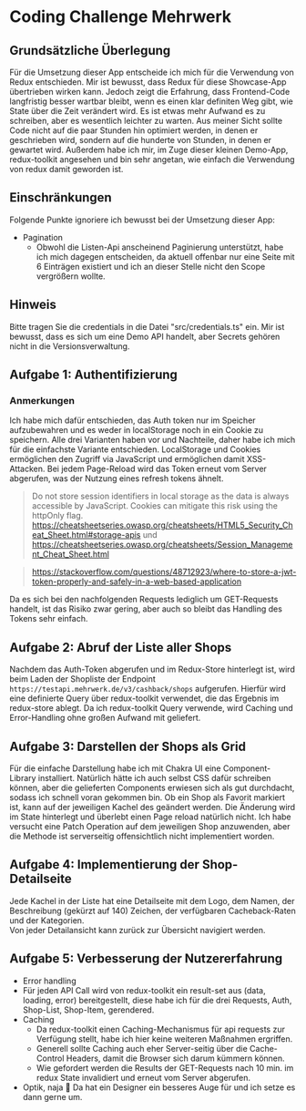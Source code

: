 # Coding Challenge Mehrwerk
## Grundsätzliche Überlegung
Für die Umsetzung dieser App entscheide ich mich für die Verwendung von Redux entschieden.
Mir ist bewusst, dass Redux für diese Showcase-App übertrieben wirken kann. Jedoch zeigt die Erfahrung, dass Frontend-Code langfristig besser wartbar bleibt, wenn es einen klar definiten Weg gibt, wie State über die Zeit verändert wird.
Es ist etwas mehr Aufwand es zu schreiben, aber es wesentlich leichter zu warten. Aus meiner Sicht sollte Code nicht auf die paar Stunden hin optimiert werden, in denen er geschrieben wird, sondern auf die hunderte von Stunden, in denen er gewartet wird.
Außerdem habe ich mir, im Zuge dieser kleinen Demo-App, redux-toolkit angesehen und bin sehr angetan, wie einfach die Verwendung von redux damit geworden ist.

## Einschränkungen
Folgende Punkte ignoriere ich bewusst bei der Umsetzung dieser App:
* Pagination
  * Obwohl die Listen-Api anscheinend Paginierung unterstützt, habe ich mich dagegen entscheiden, da aktuell offenbar nur eine Seite mit 6 Einträgen existiert und ich an dieser Stelle nicht den Scope vergrößern wollte.

## Hinweis
Bitte tragen Sie die credentials in die Datei "src/credentials.ts" ein. Mir ist bewusst, dass es sich um eine Demo API handelt, aber Secrets gehören nicht in die Versionsverwaltung.

## Aufgabe 1: Authentifizierung
### Anmerkungen
Ich habe mich dafür entschieden, das Auth token nur im Speicher aufzubewahren und es weder in localStorage noch in ein Cookie zu speichern.
Alle drei Varianten haben vor und Nachteile, daher habe ich mich für die einfachste Variante entschieden. LocalStorage und Cookies ermöglichen den Zugriff via JavaScript und ermöglichen damit XSS-Attacken.
Bei jedem Page-Reload wird das Token erneut vom Server abgerufen, was der Nutzung eines refresh tokens ähnelt.

> Do not store session identifiers in local storage as the data is always accessible by JavaScript. Cookies can mitigate this risk using the httpOnly flag.
> https://cheatsheetseries.owasp.org/cheatsheets/HTML5_Security_Cheat_Sheet.html#storage-apis und  https://cheatsheetseries.owasp.org/cheatsheets/Session_Management_Cheat_Sheet.html

> https://stackoverflow.com/questions/48712923/where-to-store-a-jwt-token-properly-and-safely-in-a-web-based-application

Da es sich bei den nachfolgenden Requests lediglich um GET-Requests handelt, ist das Risiko zwar gering, aber auch so bleibt das Handling des Tokens sehr einfach.

## Aufgabe 2: Abruf der Liste aller Shops
Nachdem das Auth-Token abgerufen und im Redux-Store hinterlegt ist, wird beim Laden der Shopliste der Endpoint `https://testapi.mehrwerk.de/v3/cashback/shops` aufgerufen.
Hierfür wird eine definierte Query über redux-toolkit verwendet, die das Ergebnis im redux-store ablegt.
Da ich redux-toolkit Query verwende, wird Caching und Error-Handling ohne großen Aufwand mit geliefert.

## Aufgabe 3: Darstellen der Shops als Grid
Für die einfache Darstellung habe ich mit Chakra UI eine Component-Library installiert. Natürlich hätte ich auch selbst CSS dafür schreiben können, aber die gelieferten Components erwiesen sich als gut durchdacht, sodass ich schnell voran gekommen bin.
Ob ein Shop als Favorit markiert ist, kann auf der jeweiligen Kachel des geändert werden. Die Änderung wird im State hinterlegt und überlebt einen Page reload natürlich nicht. Ich habe versucht eine Patch Operation auf dem jeweiligen Shop anzuwenden, aber die Methode ist serverseitig offensichtlich nicht implementiert worden.

## Aufgabe 4: Implementierung der Shop-Detailseite
Jede Kachel in der Liste hat eine Detailseite mit dem Logo, dem Namen, der Beschreibung (gekürzt auf 140) Zeichen, der verfügbaren Cacheback-Raten und der Kategorien.  
Von jeder Detailansicht kann zurück zur Übersicht navigiert werden.

## Aufgabe 5: Verbesserung der Nutzererfahrung
-  Error handling
  - Für jeden API Call wird von redux-toolkit ein result-set aus (data, loading, error) bereitgestellt, diese habe ich für die drei Requests, Auth, Shop-List, Shop-Item, gerendered.
- Caching
  - Da redux-toolkit einen Caching-Mechanismus für api requests zur Verfügung stellt, habe ich hier keine weiteren Maßnahmen ergriffen.
  - Generell sollte Caching auch eher Server-seitig über die Cache-Control Headers, damit die Browser sich darum kümmern können.
  - Wie gefordert werden die Results der GET-Requests nach 10 min. im redux State invalidiert und erneut vom Server abgerufen.
- Optik, naja 🤷 Da hat ein Designer ein besseres Auge für und ich setze es dann gerne um.
